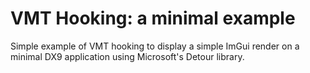 # VMT Hooking: a minimal example
Simple example of VMT hooking to display a simple ImGui render on a minimal DX9 application using Microsoft's Detour library.
